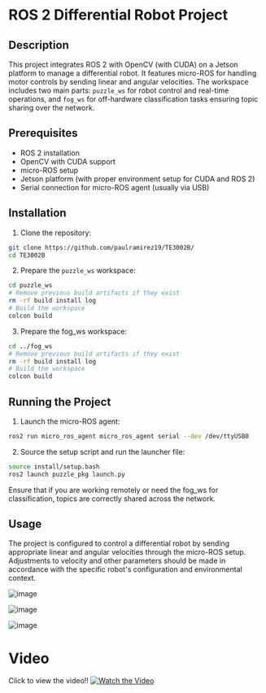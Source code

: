 # ROS 2 Differential Robot Project

## Description
This project integrates ROS 2 with OpenCV (with CUDA) on a Jetson platform to manage a differential robot. It features micro-ROS for handling motor controls by sending linear and angular velocities. The workspace includes two main parts: `puzzle_ws` for robot control and real-time operations, and `fog_ws` for off-hardware classification tasks ensuring topic sharing over the network.

## Prerequisites
- ROS 2 installation
- OpenCV with CUDA support
- micro-ROS setup
- Jetson platform (with proper environment setup for CUDA and ROS 2)
- Serial connection for micro-ROS agent (usually via USB)

## Installation
1. Clone the repository:
```bash
git clone https://github.com/paulramirez19/TE3002B/
cd TE3002B
```

2. Prepare the `puzzle_ws` workspace:
```bash
cd puzzle_ws
# Remove previous build artifacts if they exist
rm -rf build install log
# Build the workspace
colcon build
```

3. Prepare the fog_ws workspace:
```bash
cd ../fog_ws
# Remove previous build artifacts if they exist
rm -rf build install log
# Build the workspace
colcon build
```
## Running the Project

1. Launch the micro-ROS agent:
```bash
ros2 run micro_ros_agent micro_ros_agent serial --dev /dev/ttyUSB0
```
2. Source the setup script and run the launcher file:
```bash
source install/setup.bash
ros2 launch puzzle_pkg launch.py
```
Ensure that if you are working remotely or need the fog_ws for classification, topics are correctly shared across the network.

## Usage
The project is configured to control a differential robot by sending appropriate linear and angular velocities through the micro-ROS setup. Adjustments to velocity and other parameters should be made in accordance with the specific robot's configuration and environmental context.


![image](https://github.com/paulramirez19/TE3002B/assets/84602829/dba108f8-101a-4a03-b390-eb61f4fd98e1)

![image](https://github.com/paulramirez19/TE3002B/assets/84602829/a7a3a640-80bf-43e2-bd86-c4d08876cbd6)

![image](https://github.com/paulramirez19/TE3002B/assets/84602829/30f1bdbe-a98e-4cdc-8ff5-0580b4c853f3)

# Video
Click to view the video!!
[![Watch the Video](https://github.com/paulramirez19/TE3002B/blob/main/imgs/puzzle_green_light.jpeg?raw=true)](https://www.youtube.com/watch?v=5agHRD6gWp8 "Watch the Video")




